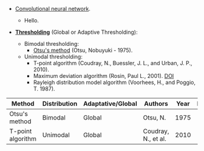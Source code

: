 * [Convolutional neural network](https://en.wikipedia.org/wiki/Convolutional_neural_network).
    - Hello.


* **[Thresholding](https://en.wikipedia.org/wiki/Thresholding_(image_processing))** (Global or Adaptive Thresholding):
    - Bimodal thresholding: 
        - [Otsu's method](https://en.wikipedia.org/wiki/Otsu%27s_method) (Otsu, Nobuyuki - 1975).
    - Unimodal thresholding: 
        - T-point algorithm (Coudray, N., Buessler, J. L., and Urban, J. P., 2010).
        - Maximum deviation algorithm (Rosin, Paul L., 2001). [DOI](http://dx.doi.org/10.1016/S0031-3203(00)00136-9)
        - Rayleigh distribution model algorithm (Voorhees, H., and Poggio, T. 1987).

| Method            | Distribution | Adaptative/Global | Authors             | Year | DOI |
|-------------------|--------------|-------------------|---------------------|------|-----|
| Otsu's method     | Bimodal      | Global            | Otsu, N.            | 1975 |     |
| T-point algorithm | Unimodal     | Global            | Coudray, N., et al. | 2010 |     |
